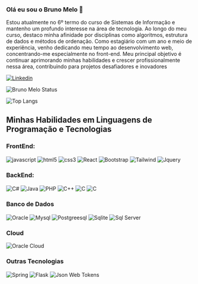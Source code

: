 ### Olá eu sou o Bruno Melo 👋

Estou atualmente no 6º termo do curso de Sistemas de Informação e mantenho um profundo interesse na área de tecnologia. Ao longo do meu curso, destaco minha afinidade por disciplinas como algoritmos, estrutura de dados e métodos de ordenação. Como estagiário com um ano e meio de experiência, venho dedicando meu tempo ao desenvolvimento web, concentrando-me especialmente no front-end. Meu principal objetivo é continuar aprimorando minhas habilidades e crescer profissionalmente nessa área, contribuindo para projetos desafiadores e inovadores

[![Linkedin](https://img.shields.io/badge/LinkedIn-0077B5?style=for-the-badge&logo=linkedin&logoColor=white
)](https://www.linkedin.com/in/bruno-melo-246829187/)

![Bruno Melo Status](https://github-readme-stats.vercel.app/api?username=brunomelo283&show_icons=true)

![Top Langs](https://github-readme-stats.vercel.app/api/top-langs/?username=brunomelo283&size_weight=0.3&count_weight=0.3&hide=html,css)


## Minhas Habilidades em Linguagens de Programação e Tecnologias


### FrontEnd:

<div style="display: inline_block">
    <img align="center" alt="javascript" src="https://img.shields.io/badge/JavaScript-F7DF1E?style=for-the-badge&logo=javascript&logoColor=black">
    <img align="center" alt="html5" src="https://img.shields.io/badge/HTML5-E34F26?style=for-the-badge&logo=html5&logoColor=white">
    <img align="center" alt="css3" src="https://img.shields.io/badge/CSS3-1572B6?style=for-the-badge&logo=css3&logoColor=white">
    <img align="center" alt="React" src="https://img.shields.io/badge/React-20232A?style=for-the-badge&logo=react&logoColor=61DAFB">
    <img align="center" alt="Bootstrap" src="https://img.shields.io/badge/Bootstrap-563D7C?style=for-the-badge&logo=bootstrap&logoColor=white">
    <img align="center" alt="Tailwind" src="https://img.shields.io/badge/Tailwind_CSS-38B2AC?style=for-the-badge&logo=tailwind-css&logoColor=white">
    <img align="center" alt="Jquery" src="https://img.shields.io/badge/jQuery-0769AD?style=for-the-badge&logo=jquery&logoColor=white">

</div>


### BackEnd:

<div style="display: inline_block">
    <img align="center" alt="C#" src="https://img.shields.io/badge/C%23-239120?style=for-the-badge&logo=c-sharp&logoColor=white">
    <img align="center" alt="Java" src="https://img.shields.io/badge/Java-ED8B00?style=for-the-badge&logo=openjdk&logoColor=white">
    <img align="center" alt="PHP" src="https://img.shields.io/badge/PHP-777BB4?style=for-the-badge&logo=php&logoColor=white">
    <img align="center" alt="C++" src="https://img.shields.io/badge/C%2B%2B-00599C?style=for-the-badge&logo=c%2B%2B&logoColor=white">
    <img align="center" alt="C" src="https://img.shields.io/badge/C-00599C?style=for-the-badge&logo=c&logoColor=white">
     <img align="center" alt="C" src="https://img.shields.io/badge/Python-3776AB?style=for-the-badge&logo=python&logoColor=white">
   

</div>




### Banco de Dados

<div style="display: inline_block">
    <img align="center" alt="Oracle" src="https://img.shields.io/badge/Oracle-F80000?style=for-the-badge&logo=Oracle&logoColor=white">
    <img align="center" alt="Mysql" src="https://img.shields.io/badge/MySQL-005C84?style=for-the-badge&logo=mysql&logoColor=white">
    <img align="center" alt="Postgreesql" src="https://img.shields.io/badge/PostgreSQL-316192?style=for-the-badge&logo=postgresql&logoColor=white">
    <img align="center" alt="Sqlite" src="https://img.shields.io/badge/SQLite-07405E?style=for-the-badge&logo=sqlite&logoColor=white">
    <img align="center" alt="Sql Server" src="https://img.shields.io/badge/Microsoft_SQL_Server-CC2927?style=for-the-badge&logo=microsoft-sql-server&logoColor=white">
   

</div>


### Cloud

<div style="display: inline_block">
    <img align="center" alt="Oracle Cloud" src="https://img.shields.io/badge/Oracle-F80000?style=for-the-badge&logo=oracle&logoColor=black">
   
   

</div>


### Outras Tecnologias

<div style="display: inline_block">
    <img align="center" alt="Spring" src="https://img.shields.io/badge/Spring-6DB33F?style=for-the-badge&logo=spring&logoColor=white">
    <img align="center" alt="Flask" src="https://img.shields.io/badge/Flask-000000?style=for-the-badge&logo=flask&logoColor=white">
    <img align="center" alt="Json Web Tokens" src="https://img.shields.io/badge/json%20web%20tokens-323330?style=for-the-badge&logo=json-web-tokens&logoColor=pink">
   
   

</div>
